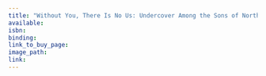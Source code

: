 ```yaml
---
title: "Without You, There Is No Us: Undercover Among the Sons of North Korea's Elite"
available:
isbn:
binding:
link_to_buy_page:
image_path:
link:
---
```

